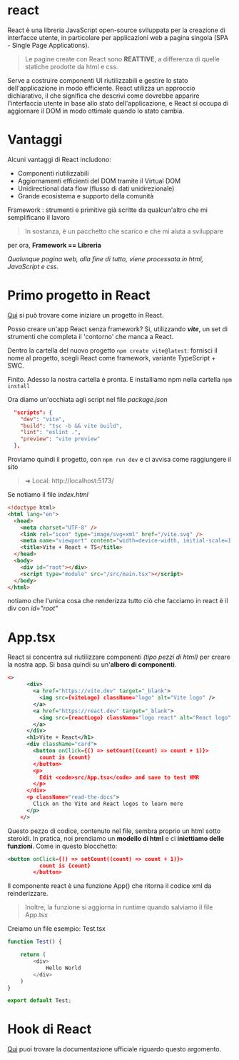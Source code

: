 # react

React è una libreria JavaScript open-source sviluppata per la creazione di interfacce utente,
in particolare per applicazioni web a
pagina singola (SPA - Single Page Applications).

> Le pagine create con React sono **REATTIVE**, a differenza di quelle statiche prodotte da html e css.

Serve a costruire componenti UI riutilizzabili e gestire lo stato dell'applicazione in modo efficiente.
React utilizza un approccio dichiarativo, il che significa che descrivi come dovrebbe apparire l'interfaccia utente
in base allo stato dell'applicazione, e React si occupa di aggiornare il DOM in modo ottimale quando lo stato cambia.

# Vantaggi

Alcuni vantaggi di React includono:

- Componenti riutilizzabili
- Aggiornamenti efficienti del DOM tramite il Virtual DOM
- Unidirectional data flow (flusso di dati unidirezionale)
- Grande ecosistema e supporto della comunità

Framework : strumenti e primitive già scritte da qualcun'altro che mi semplificano il lavoro

> In sostanza, è un pacchetto che scarico e che mi aiuta a sviluppare

per ora, **Framework == Libreria**

*Qualunque pagina web, alla fine di tutto, viene processata in html, JavaScript e css.*

# Primo progetto in React

[Qui](https://react.dev/learn/start-a-new-react-project) si può trovare come iniziare un progetto in React.

Posso creare un'app React senza framework? Si, utilizzando ***vite***, un set di strumenti che completa il 'contorno' che manca a React.

Dentro la cartella del nuovo progetto `npm create vite@latest`: fornisci il nome al progetto, scegli React come framework, variante TypeScript + SWC.

Finito. Adesso la nostra cartella è pronta. E installiamo npm nella cartella `npm install`

Ora diamo un'occhiata agli script nel file *package.json*

```json
  "scripts": {
    "dev": "vite",
    "build": "tsc -b && vite build",
    "lint": "eslint .",
    "preview": "vite preview"
  },
```

Proviamo quindi il progetto, con `npm run dev`  e ci avvisa come raggiungere il sito

> ➜  Local:   http://localhost:5173/

Se notiamo il file *index.html*

```html
<!doctype html>
<html lang="en">
  <head>
    <meta charset="UTF-8" />
    <link rel="icon" type="image/svg+xml" href="/vite.svg" />
    <meta name="viewport" content="width=device-width, initial-scale=1.0" />
    <title>Vite + React + TS</title>
  </head>
  <body>
    <div id="root"></div>
    <script type="module" src="/src/main.tsx"></script>
  </body>
</html>

```

notiamo che l'unica cosa che renderizza tutto ciò che facciamo in react è il div con *id="root"*

# App.tsx

React si concentra sul riutilizzare componenti *(tipo pezzi di html)* per creare la nostra app. Si basa quindi su un'**albero di componenti**.

```xml
<>
      <div>
        <a href="https://vite.dev" target="_blank">
          <img src={viteLogo} className="logo" alt="Vite logo" />
        </a>
        <a href="https://react.dev" target="_blank">
          <img src={reactLogo} className="logo react" alt="React logo" />
        </a>
      </div>
      <h1>Vite + React</h1>
      <div className="card">
        <button onClick={() => setCount((count) => count + 1)}>
          count is {count}
        </button>
        <p>
          Edit <code>src/App.tsx</code> and save to test HMR
        </p>
      </div>
      <p className="read-the-docs">
        Click on the Vite and React logos to learn more
      </p>
    </>
```

Questo pezzo di codice, contenuto nel file, sembra proprio un html sotto steroidi. In pratica, noi prendiamo un **modello di html** e ci **iniettiamo delle funzioni**. Come in questo blocchetto:

```xml
<button onClick={() => setCount((count) => count + 1)}>
          count is {count}
        </button>
```

Il componente react è una funzione App() che ritorna il codice xml da reinderizzare.

> Inoltre, la funzione si aggiorna in runtime quando salviamo il file App.tsx

Creiamo un file esempio: Test.tsx

```ts
function Test() {

    return (
        <div>
            Hello World
        </div>
    )
}

export default Test;
```

# Hook di React

[Qui](https://react.dev/reference/react/hooks) puoi trovare la documentazione ufficiale riguardo questo argomento.
